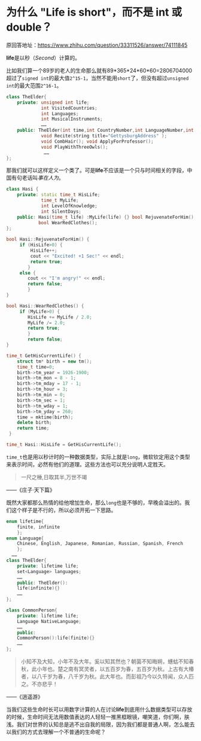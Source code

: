 # 为什么 "Life is short"，而不是 int 或 double？

原回答地址：https://www.zhihu.com/question/33311526/answer/74111845

**life**是以秒（*Second*）计算的。

比如我们算一个89岁的老人的生命那么就有89\*365\*24\*60\*60=2806704000超过了`signed int`的最大值`2^15-1`，当然不能用`short`了，但没有超过`unsigned int`的最大范围`2^16-1`。

```cpp
class TheElder{
	private: unsigned int life; 
			 int VisitedCountries; 
			 int Languages;
			 int MusicalInstruments;
			 …… 
	public: TheElder(int time,int CountryNumber,int LanguageNumber,int MusicalInstrumentNumber);
			 void Recite(string title="GettysburgAddress" ); 
			 void CombHair(); void ApplyForProfessor();
			 void PlayWithThreeOwls(); 
			  …… 
};
```

那我们就可以这样定义一个类了。可是**life**不应该是一个只与时间相关的字段，中国有句老话叫*事在人为*。

```cpp
class Hasi { 
	private: static time_t HisLife;
	 		 time_t MyLife; 
	 		 int LevelOfKnowledge; 
	 		 int SilentDays;
	public: Hasi(time_t life) :MyLife(life) {} bool RejuvenateForHim(); 
		    bool WearRedClothes(); 
};
		    
bool Hasi::RejuvenateForHim() {
	 if (HisLife>0) {
	 	 HisLife++;
	 	 cout << "Excited! +1 Sec!" << endl; 
	 	 return true; 
	 	} 
	 else {
	  	cout << "I'm angry!" << endl;
	    return false;
	    }
}

bool Hasi::WearRedClothes() {
 	 if (MyLife>0) { 
 	 	HisLife += MyLife / 2.0;
 	 	MyLife /= 2.0; 
 	 	return true;
 	 	}
 	 	return false;
}

time_t GetHisCurrentLife() {
 	struct tm* birth = new tm();
 	time_t time=0; 
 	birth->tm_year = 1926-1900;
 	birth->tm_mon = 8 - 1;
 	birth->tm_mday = 17 - 1;
 	birth->tm_hour = 3;
 	birth->tm_min = 0;
 	birth->tm_sec = 1;
 	birth->tm_wday = 1;
 	birth->tm_yday = 260;
 	time = mktime(birth);
 	delete birth;
 	return time;
 } 

time_t Hasi::HisLife = GetHisCurrentLife();
```

`time_t`也是用以秒计时的一种数据类型，实际上就是`long`，微软钦定用这个类型来表示时间，必然有他们的道理。这些方法也可以充分说明人定胜天。

>一尺之棰,日取其半,万世不竭

——《庄子·天下篇》

既然大家都那么热情的给他增加生命，那么`long`也是不够的，早晚会溢出的。我们这个样子是不行的，所以必须开拓一下思路。

```cpp
enum lifetime{
	finite, infinite
	};
enum Language{
	Chinese, English, Japanese, Romanian, Russian, Spanish, French 
	};
  …… 
class TheElder{
	private: lifetime life;
	set<Language> languages;
	……
	public: TheElder():
	life(infinite){}
	……
}; 

class CommonPerson{
	private: lifetime life;
	Language NativeLanguage;
	……
	public:
	CommonPerson():life(finite){}
	……
};
```
>小知不及大知，小年不及大年。奚以知其然也？朝菌不知晦朔，蟪蛄不知春秋，此小年也。楚之南有冥灵者，以五百岁为春，五百岁为秋。上古有大椿者，以八千岁为春，八千岁为秋。此大年也。而彭祖乃今以久特闻，众人匹之。不亦悲乎！

——《逍遥游》

当我们这些生命时长可以用数字计算的人在讨论**life**到底用什么数据类型可以存放的时候，生命时间无法用数值表达的人轻轻一推黑框眼镜，嘲笑道，你们啊，肤浅。我们对世界的认知总是逃不出自我的局限，因为我们都是普通人啊，怎么能去以我们的方式去理解一个不普通的生命呢？